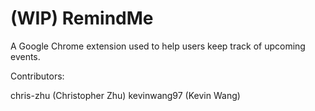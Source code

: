 # (WIP) RemindMe
A Google Chrome extension used to help users keep track of upcoming events.

Contributors:

chris-zhu (Christopher Zhu)
kevinwang97 (Kevin Wang)
